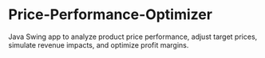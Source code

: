 # Price-Performance-Optimizer
Java Swing app to analyze product price performance, adjust target prices, simulate revenue impacts, and optimize profit margins.
